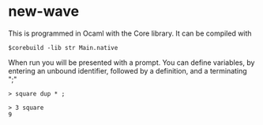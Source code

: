 # new-wave
This is programmed in Ocaml with the Core library. It can be compiled with

    $corebuild -lib str Main.native

When run you will be presented with a prompt. You can define variables, by
entering an unbound identifier, followed by a definition, and a terminating ";"

    > square dup * ;
    
    > 3 square
    9
